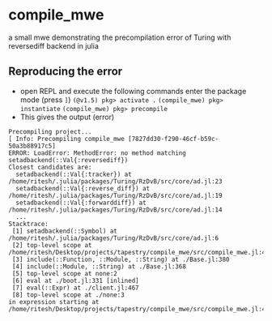 # compile_mwe
a small mwe demonstrating the precompilation error of Turing with reversediff backend in julia

## Reproducing the error
* open REPL and execute the following commands
enter the package mode (press `]`)
```(@v1.5) pkg> activate .```
```(compile_mwe) pkg> instantiate```
```(compile_mwe) pkg> precompile```
* This gives the output (error)
```
Precompiling project...
[ Info: Precompiling compile_mwe [7827dd30-f290-46cf-b59c-50a3b88917c5]
ERROR: LoadError: MethodError: no method matching setadbackend(::Val{:reversediff})
Closest candidates are:
  setadbackend(::Val{:tracker}) at /home/ritesh/.julia/packages/Turing/RzDvB/src/core/ad.jl:23
  setadbackend(::Val{:reverse_diff}) at /home/ritesh/.julia/packages/Turing/RzDvB/src/core/ad.jl:19
  setadbackend(::Val{:forwarddiff}) at /home/ritesh/.julia/packages/Turing/RzDvB/src/core/ad.jl:14
  ...
Stacktrace:
 [1] setadbackend(::Symbol) at /home/ritesh/.julia/packages/Turing/RzDvB/src/core/ad.jl:6
 [2] top-level scope at /home/ritesh/Desktop/projects/tapestry/compile_mwe/src/compile_mwe.jl:4
 [3] include(::Function, ::Module, ::String) at ./Base.jl:380
 [4] include(::Module, ::String) at ./Base.jl:368
 [5] top-level scope at none:2
 [6] eval at ./boot.jl:331 [inlined]
 [7] eval(::Expr) at ./client.jl:467
 [8] top-level scope at ./none:3
in expression starting at /home/ritesh/Desktop/projects/tapestry/compile_mwe/src/compile_mwe.jl:4
```

